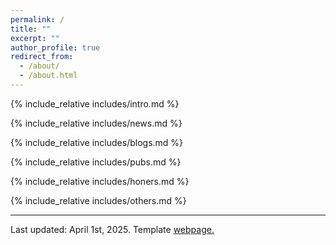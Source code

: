 ```yaml
---
permalink: /
title: ""
excerpt: ""
author_profile: true
redirect_from: 
  - /about/
  - /about.html
---
```


<span class='anchor' id='about-me'></span>
{% include_relative includes/intro.md %}

{% include_relative includes/news.md %}

{% include_relative includes/blogs.md %}

{% include_relative includes/pubs.md %}

{% include_relative includes/honers.md %}

{% include_relative includes/others.md %}


<footer> 
  <hr>
  
  
<p>Last updated: April 1st, 2025. Template <a href="https://github.com/academicpages/academicpages.github.io">   webpage.</a></p>

</footer>

